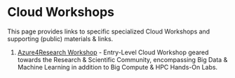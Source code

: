 # Cloud Workshops

This page provides links to specific specialized Cloud Workshops and supporting (public) materials & links. 

1. <a href="https://github.com/azurebigcompute/CloudWorkshops">Azure4Research Workshop</a> - Entry-Level Cloud Workshop geared towards the Research & Scientific Community, encompassing Big Data & Machine Learning in addition to Big Compute & HPC Hands-On Labs. 
